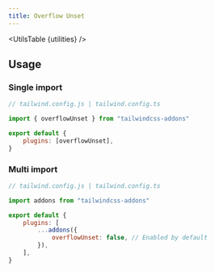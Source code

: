 ```yaml
---
title: Overflow Unset
---
```


<script>
	import UtilsTable from "$lib/UtilsTable.svelte"
	import { getUtilities } from "$utils/tailwind.js"
	import { overflowUnset } from "tailwindcss-addons"
	const utilities = getUtilities(overflowUnset.handler);
</script>

<UtilsTable {utilities} />

## Usage

### Single import

```js
// tailwind.config.js | tailwind.config.ts

import { overflowUnset } from "tailwindcss-addons"

export default {
    plugins: [overflowUnset],
}
```

### Multi import

```js
// tailwind.config.js | tailwind.config.ts

import addons from "tailwindcss-addons"

export default {
    plugins: [
        ...addons({
            overflowUnset: false, // Enabled by default
        }),
    ],
}
```
